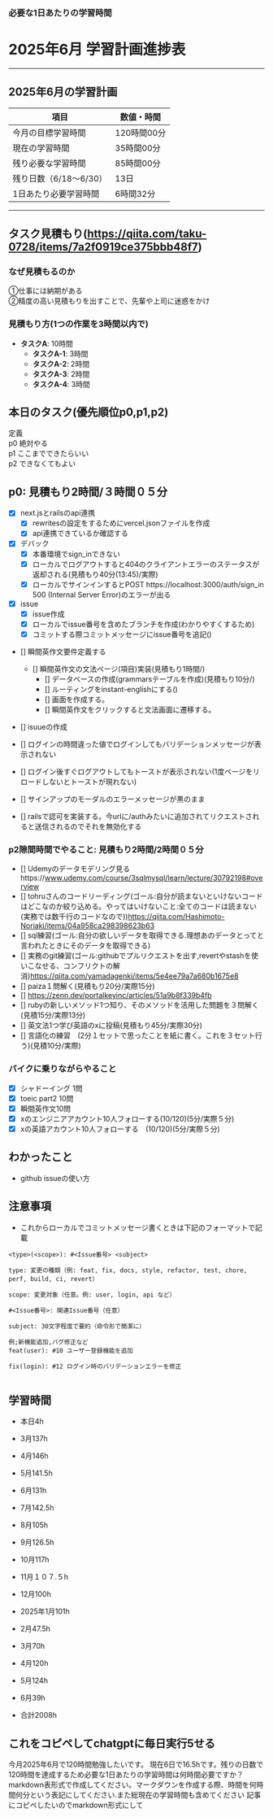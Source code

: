 ### 必要な1日あたりの学習時間

# 2025年6月 学習計画進捗表



---

## 2025年6月の学習計画

| 項目                   | 数値・時間             |
|------------------------|------------------------|
| 今月の目標学習時間     | 120時間00分           |
| 現在の学習時間         | 35時間00分            |
| 残り必要な学習時間     | 85時間00分            |
| 残り日数（6/18～6/30） | 13日                   |
| 1日あたり必要学習時間  | 6時間32分              |

---




## タスク見積もり(https://qiita.com/taku-0728/items/7a2f0919ce375bbb48f7)
### なぜ見積もるのか   
①仕事には納期がある  
②精度の高い見積もりを出すことで、先輩や上司に迷惑をかけ

### 見積もり方(1つの作業を3時間以内で)
- **タスクA**: 10時間
  - **タスクA-1**: 3時間
  - **タスクA-2**: 2時間
  - **タスクA-3**: 2時間
  - **タスクA-4**: 3時間


## 本日のタスク(優先順位p0,p1,p2)
定義   
p0 絶対やる   
p1 ここまでできたらいい   
p2 できなくてもよい  


## **p0**: 見積もり2時間/３時間０５分
- [x] next.jsとrailsのapi連携
  - [x] rewritesの設定をするためにvercel.jsonファイルを作成
  - [x] api連携できているか確認する
- [x] デバック
  - [x] 本番環境でsign_inできない
  - [x] ローカルでログアウトすると404のクライアントエラーのステータスが返却される(見積もり40分(13:45)/実際)
  - [x] ローカルでサインインするとPOST https://localhost:3000/auth/sign_in 500 (Internal Server Error)のエラーが出る
- [x] issue
  - [x] issue作成
  - [x] ローカルでissue番号を含めたブランチを作成(わかりやすくするため)
  - [x] コミットする際コミットメッセージにissue番号を追記()
- [] 瞬間英作文要件定義する
  - [] 瞬間英作文の文法ページ(項目)実装(見積もり1時間/)
    - [] データベースの作成(grammarsテーブルを作成)(見積もり10分/)
    - [] ルーティングをinstant-englishにする()
    - [] 画面を作成する。
    - [] 瞬間英作文をクリックすると文法画面に遷移する。


  
    
- [] isuueの作成
 - [] ログインの時間違った値でログインしてもバリデーションメッセージが表示されない
 - [] ログイン後すぐログアウトしてもトーストが表示されない(1度ページをリロードしないとトーストが現れない)
 - [] サインアップのモーダルのエラーメッセージが黒のまま
 - [] railsで認可を実装する。今urlに/authみたいに追加されてリクエストされると送信されるのでそれを無効化する 





### **p2隙間時間でやること**: 見積もり2時間/2時間０５分

  - [] Udemyのデータモデリング見るhttps://www.udemy.com/course/3sqlmysql/learn/lecture/30792198#overview
  - [] tohruさんのコードリーディング(ゴール:自分が読まないといけないコードはどこなのか絞り込める。やってはいけないこと:全てのコードは読まない(実務では数千行のコードなので))https://qiita.com/Hashimoto-Noriaki/items/04a958ca298398623b63
  - [] sql練習(ゴール:自分の欲しいデータを取得できる.理想あのデータとってと言われたときにそのデータを取得できる)
  - [] 実務のgit練習(ゴール:githubでプルリクエストを出す,revertやstashを使いこなせる、コンフリクトの解消)https://qiita.com/yamadagenki/items/5e4ee79a7a680b1675e8
  - [] paiza１問解く(見積もり20分/実際15分)
  - [] https://zenn.dev/portalkeyinc/articles/51a9b8f339b4fb
  - [] rubyの新しいメソッド1つ知り、そのメソッドを活用した問題を３問解く(見積15分/実際13分)
  - [] 英文法1つ学び英語のxに投稿(見積もり45分/実際30分)
  - [] 言語化の練習　(2分１セットで思ったことを紙に書く。これを３セット行う)(見積10分/実際)

### バイクに乗りながらやること
- [x] シャドーイング 1問
- [x] toeic part2 10問
- [x] 瞬間英作文10問
- [x] xのエンジニアアカウント10人フォローする(10/120)(5分/実際５分)
- [x] xの英語アカウント10人フォローする　(10/120)(5分/実際５分)

## わかったこと
- github issueの使い方　
## 注意事項
- これからローカルでコミットメッセージ書くときは下記のフォーマットで記載
```
<type>(<scope>): #<Issue番号> <subject>

type: 変更の種類（例: feat, fix, docs, style, refactor, test, chore, perf, build, ci, revert）

scope: 変更対象（任意。例: user, login, api など）

#<Issue番号>: 関連Issue番号（任意）

subject: 30文字程度で要約（命令形で簡潔に）

例;新機能追加,バグ修正など
feat(user): #10 ユーザー登録機能を追加

fix(login): #12 ログイン時のバリデーションエラーを修正


```


## 学習時間
  - 本日4h
  - 3月137h
  - 4月146h
  - 5月141.5h
  - 6月131h
  - 7月142.5h
  - 8月105h
  - 9月126.5h
  - 10月117h
  - 11月１０７.５h
  - 12月100h
  - 2025年1月101h
  - 2月47.5h
  - 3月70h
  - 4月120h
  - 5月124h
  - 6月39h

  - 合計2008h

 ## これをコピペしてchatgptに毎日実行5せる
今月2025年6月で120時間勉強したいです。
現在6日で16.5hです。残りの日数で120時間を達成するため必要な1日あたりの学習時間は何時間必要ですか？
markdown表形式で作成してください。マークダウンを作成する際、時間を何時間何分という表記にしてください.また総現在の学習時間も含めてください
記事にコピペしたいのでmarkdown形式にして
 

